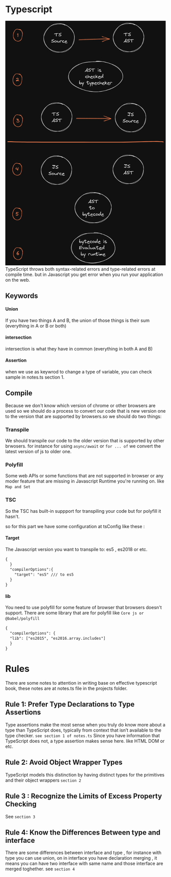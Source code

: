 # Typescript

<img src="https://github.com/tmohammad78/learning/blob/main/typescript/images/ts.png" alt="Typescript" />
TypeScript throws both syntax-related errors and type-related errors at compile time. but in Javascript you get error when you run your application on the web.

## Keywords

#### Union
If you have two things A and B, the union of those things is their sum (everything in A
or B or both)
#### intersection 
intersection is what they have in common (everything in both A and B)

#### Assertion
when we use as keywrod to change a type of variable, you can check sample in notes.ts section 1.

## Compile
Because we don't know which version of chrome or other browsers are used so we should do a process to convert our code that is new version one to the version that are supported by browsers.so we should do two things: 
### Transpile 
We should transpile our code to the older version that is supported by other brwosers. for instance for using ```async/await``` or ```for ... of``` we convert the latest version of js to older one.
### Polyfill
Some web APIs or some functions that are not supported in browser or any moder feature that are missing in Javascript Runtime you're running on. like ```Map and Set```
### TSC
So the TSC has built-in suppport for transpiling your code but for polyfill it hasn't.

so for this part we have some configuration at tsConfig like these :
#### Target 
The Javascript version you want to transpile to: es5 , es2018 or etc.
```
{
  }
  "compilerOptions":{
    "target": "es5" /// to es5
  }
}
```

#### lib 
You need to use polyfill for some feature of browser that browsers doesn't support. 
There are some library that are for polyfill like ```Core js or @babel/polyfill```
```
{
  "compilerOptions": {
  "lib": ["es2015", "es2016.array.includes"]
  }
}
```
# Rules 
There are some notes to attention in writing base on effective typescript book, these notes are at notes.ts file in the projects folder.

## Rule 1: Prefer Type Declarations to Type Assertions
Type assertions make the most sense when you truly do know more about a type than TypeScript does, typically from context that isn’t available to the type checker. 
```see section 1 of notes.ts```
Since you have information that TypeScript does not, a type assertion makes sense here. like HTML DOM or etc.

## Rule 2: Avoid Object Wrapper Types
TypeScript models this distinction by having distinct types for the primitives and their object wrappers ```section 2```

## Rule 3 : Recognize the Limits of Excess Property Checking
See ```section 3```

## Rule 4: Know the Differences Between type and interface
There are some differences between interface and type , for instance with type you can use union, on in interface you have declaration merging , it means you can have two interface with same name and those interface are merged toghether. see ```section 4```